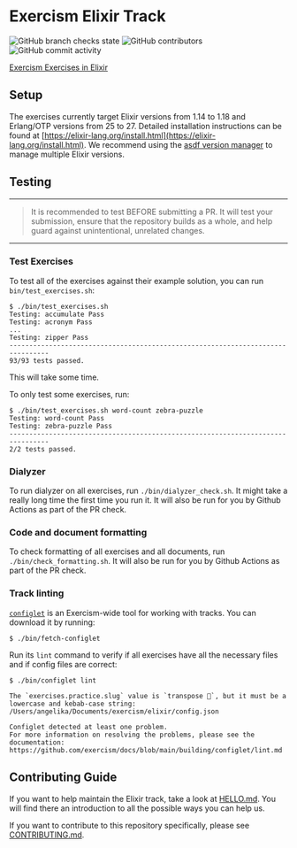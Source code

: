 # Exercism Elixir Track

![GitHub branch checks state](https://img.shields.io/github/checks-status/exercism/elixir/main)
![GitHub contributors](https://img.shields.io/github/contributors-anon/exercism/elixir)
![GitHub commit activity](https://img.shields.io/github/commit-activity/m/exercism/elixir)

[Exercism Exercises in Elixir](https://exercism.org/tracks/elixir)

## Setup

The exercises currently target Elixir versions from 1.14 to 1.18 and Erlang/OTP versions from 25 to 27. Detailed installation instructions can be found at
[https://elixir-lang.org/install.html](https://elixir-lang.org/install.html). We recommend using the [asdf version manager](https://github.com/asdf-vm/asdf) to manage multiple Elixir versions.

## Testing

---

> It is recommended to test BEFORE submitting a PR. It will test your submission, ensure
> that the repository builds as a whole, and help guard against unintentional, unrelated changes.

---

### Test Exercises

To test all of the exercises against their example solution, you can run `bin/test_exercises.sh`:

```shell
$ ./bin/test_exercises.sh
Testing: accumulate Pass
Testing: acronym Pass
...
Testing: zipper Pass
--------------------------------------------------------------------------------
93/93 tests passed.
```

This will take some time.

To only test some exercises, run:

```shell
$ ./bin/test_exercises.sh word-count zebra-puzzle
Testing: word-count Pass
Testing: zebra-puzzle Pass
--------------------------------------------------------------------------------
2/2 tests passed.
```

### Dialyzer

To run dialyzer on all exercises, run `./bin/dialyzer_check.sh`. It might take a really long time the first time you run it. It will also be run for you by Github Actions as part of the PR check.

### Code and document formatting

To check formatting of all exercises and all documents, run `./bin/check_formatting.sh`. It will also be run for you by Github Actions as part of the PR check.

### Track linting

[`configlet`](https://github.com/exercism/configlet) is an Exercism-wide tool for working with tracks. You can download it by running:

```shell
$ ./bin/fetch-configlet
```

Run its `lint` command to verify if all exercises have all the necessary files and if config files are correct:

```shell
$ ./bin/configlet lint

The `exercises.practice.slug` value is `transpose 🙂`, but it must be a lowercase and kebab-case string:
/Users/angelika/Documents/exercism/elixir/config.json

Configlet detected at least one problem.
For more information on resolving the problems, please see the documentation:
https://github.com/exercism/docs/blob/main/building/configlet/lint.md
```

## Contributing Guide

If you want to help maintain the Elixir track, take a look at [HELLO.md](https://github.com/exercism/elixir/blob/master/HELLO.md). You will find there an introduction to all the possible ways you can help us.

If you want to contribute to this repository specifically, please see [CONTRIBUTING.md](https://github.com/exercism/elixir/blob/master/CONTRIBUTING.md).
